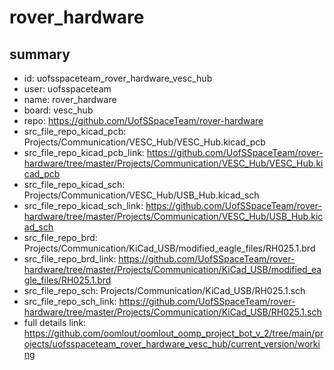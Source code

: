 # rover_hardware
 
## summary 
* id: uofsspaceteam_rover_hardware_vesc_hub
* user: uofsspaceteam
* name: rover_hardware
* board: vesc_hub
* repo: https://github.com/UofSSpaceTeam/rover-hardware
* src_file_repo_kicad_pcb: Projects/Communication/VESC_Hub/VESC_Hub.kicad_pcb
* src_file_repo_kicad_pcb_link: https://github.com/UofSSpaceTeam/rover-hardware/tree/master/Projects/Communication/VESC_Hub/VESC_Hub.kicad_pcb
* src_file_repo_kicad_sch: Projects/Communication/VESC_Hub/USB_Hub.kicad_sch
* src_file_repo_kicad_sch_link: https://github.com/UofSSpaceTeam/rover-hardware/tree/master/Projects/Communication/VESC_Hub/USB_Hub.kicad_sch
* src_file_repo_brd: Projects/Communication/KiCad_USB/modified_eagle_files/RH025.1.brd
* src_file_repo_brd_link: https://github.com/UofSSpaceTeam/rover-hardware/tree/master/Projects/Communication/KiCad_USB/modified_eagle_files/RH025.1.brd
* src_file_repo_sch: Projects/Communication/KiCad_USB/RH025.1.sch
* src_file_repo_sch_link: https://github.com/UofSSpaceTeam/rover-hardware/tree/master/Projects/Communication/KiCad_USB/RH025.1.sch
* full details link: https://github.com/oomlout/oomlout_oomp_project_bot_v_2/tree/main/projects/uofsspaceteam_rover_hardware_vesc_hub/current_version/working  







